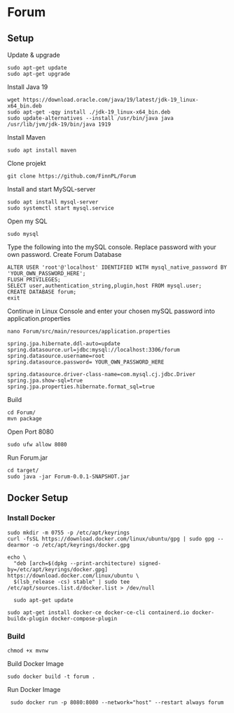 # Forum

## Setup

Update & upgrade

```
sudo apt-get update
sudo apt-get upgrade
```

Install Java 19

```
wget https://download.oracle.com/java/19/latest/jdk-19_linux-x64_bin.deb
sudo apt-get -qqy install ./jdk-19_linux-x64_bin.deb
sudo update-alternatives --install /usr/bin/java java /usr/lib/jvm/jdk-19/bin/java 1919
```

Install Maven

```
sudo apt install maven
```

Clone projekt

```
git clone https://github.com/FinnPL/Forum
```

Install and start MySQL-server

```
sudo apt install mysql-server
sudo systemctl start mysql.service
```

Open my SQL

```
sudo mysql
```

Type the following into the mySQL console.
Replace password with your own password.
Create Forum Database

```
ALTER USER 'root'@'localhost' IDENTIFIED WITH mysql_native_password BY 'YOUR_OWN_PASSWORD_HERE';
FLUSH PRIVILEGES;
SELECT user,authentication_string,plugin,host FROM mysql.user;
CREATE DATABASE forum;
exit
```

Continue in Linux Console and enter your chosen mySQL password into application.properties

```
nano Forum/src/main/resources/application.properties
```

```
spring.jpa.hibernate.ddl-auto=update
spring.datasource.url=jdbc:mysql://localhost:3306/forum
spring.datasource.username=root
spring.datasource.password= YOUR_OWN_PASSWORD_HERE

spring.datasource.driver-class-name=com.mysql.cj.jdbc.Driver
spring.jpa.show-sql=true
spring.jpa.properties.hibernate.format_sql=true
```

Build

```
cd Forum/
mvn package
```

Open Port 8080

```
sudo ufw allow 8080
```

Run Forum.jar

```
cd target/
sudo java -jar Forum-0.0.1-SNAPSHOT.jar
```

## Docker Setup

### Install Docker

```
sudo mkdir -m 0755 -p /etc/apt/keyrings
curl -fsSL https://download.docker.com/linux/ubuntu/gpg | sudo gpg --dearmor -o /etc/apt/keyrings/docker.gpg
```

```
echo \
  "deb [arch=$(dpkg --print-architecture) signed-by=/etc/apt/keyrings/docker.gpg] https://download.docker.com/linux/ubuntu \
  $(lsb_release -cs) stable" | sudo tee /etc/apt/sources.list.d/docker.list > /dev/null
```

```
  sudo apt-get update
```

```
sudo apt-get install docker-ce docker-ce-cli containerd.io docker-buildx-plugin docker-compose-plugin
```

### Build

```
chmod +x mvnw
```

Build Docker Image

```
sudo docker build -t forum .
```

Run Docker Image

```
 sudo docker run -p 8080:8080 --network="host" --restart always forum
```
